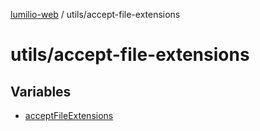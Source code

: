 [lumilio-web](../../modules.md) / utils/accept-file-extensions

# utils/accept-file-extensions

## Variables

- [acceptFileExtensions](variables/acceptFileExtensions.md)
